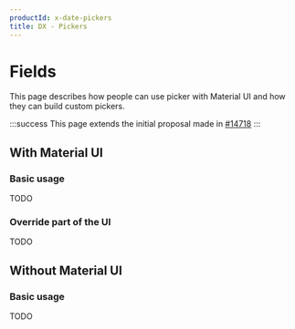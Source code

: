 ```yaml
---
productId: x-date-pickers
title: DX - Pickers
---
```


# Fields

<p class="description">This page describes how people can use picker with Material UI and how they can build custom pickers.</p>

:::success
This page extends the initial proposal made in [#14718](https://github.com/mui/mui-x/issues/14718)
:::

## With Material UI

### Basic usage

TODO

### Override part of the UI

TODO

## Without Material UI

### Basic usage

TODO
